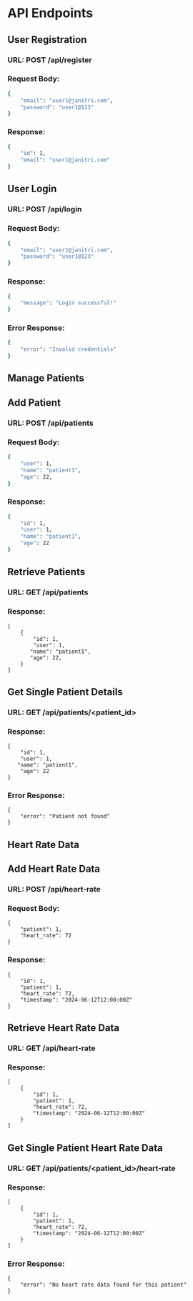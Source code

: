 # API Endpoints
## User Registration
### URL: POST /api/register
### Request Body:
```bash
{
    "email": "user1@janitri.com",
    "password": "user1@123"
}
```
### Response:
```bash
{
    "id": 1,
    "email": "user1@janitri.com"
}
```

## User Login
### URL: POST /api/login
### Request Body:
```bash
{
    "email": "user1@janitri.com",
    "password": "user1@123"
}
```
### Response:
```bash
{
    "message": "Login successful!"
}
```
### Error Response:
```bash
{
    "error": "Invalid credentials"
}
```

## Manage Patients
## Add Patient
### URL: POST /api/patients
### Request Body:
```bash
{
    "user": 1,
    "name": "patient1",
    "age": 22,
}
```
### Response:
```bash
{
    "id": 1,
    "user": 1,
    "name": "patient1",
    "age": 22
}
```
## Retrieve Patients
### URL: GET /api/patients
### Response:
```
[
    {
        "id": 1,
        "user": 1,
       "name": "patient1",
       "age": 22,
    }
]
```
## Get Single Patient Details
### URL: GET /api/patients/<patient_id>
### Response:
```
{
    "id": 1,
    "user": 1,
   "name": "patient1",
    "age": 22
}
```
### Error Response:
```
{
    "error": "Patient not found"
}
```

## Heart Rate Data
## Add Heart Rate Data
### URL: POST /api/heart-rate
### Request Body:
```
{
    "patient": 1,
    "heart_rate": 72
}
```
### Response:
```
{
    "id": 1,
    "patient": 1,
    "heart_rate": 72,
    "timestamp": "2024-06-12T12:00:00Z"
}
```
## Retrieve Heart Rate Data
### URL: GET /api/heart-rate
### Response:
```
[
    {
        "id": 1,
        "patient": 1,
        "heart_rate": 72,
        "timestamp": "2024-06-12T12:00:00Z"
    }
]
```
## Get Single Patient Heart Rate Data
### URL: GET /api/patients/<patient_id>/heart-rate
### Response:
```
[
    {
        "id": 1,
        "patient": 1,
        "heart_rate": 72,
        "timestamp": "2024-06-12T12:00:00Z"
    }
]
```
### Error Response:
```
{
    "error": "No heart rate data found for this patient"
}
```
